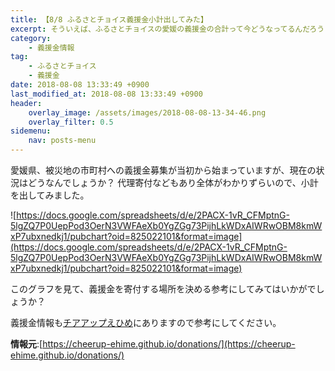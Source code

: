 ```yaml
---
title: 【8/8 ふるさとチョイス義援金小計出してみた】
excerpt: そういえば、ふるさとチョイスの愛媛の義援金の合計って今どうなってるんだろう？
category:
    - 義援金情報
tag:
    - ふるさとチョイス
    - 義援金
date: 2018-08-08 13:33:49 +0900
last_modified_at: 2018-08-08 13:33:49 +0900 
header:
    overlay_image: /assets/images/2018-08-08-13-34-46.png
    overlay_filter: 0.5
sidemenu:
    nav: posts-menu
---
```


愛媛県、被災地の市町村への義援金募集が当初から始まっていますが、現在の状況はどうなんでしょうか？
代理寄付などもあり全体がわかりずらいので、小計を出してみました。

![https://docs.google.com/spreadsheets/d/e/2PACX-1vR_CFMptnG-5lgZQ7P0UepPod3OerN3VWFAeXb0YgZGg73PijhLkWDxAIWRwOBM8kmWxP7ubxnedkj1/pubchart?oid=825022101&format=image](https://docs.google.com/spreadsheets/d/e/2PACX-1vR_CFMptnG-5lgZQ7P0UepPod3OerN3VWFAeXb0YgZGg73PijhLkWDxAIWRwOBM8kmWxP7ubxnedkj1/pubchart?oid=825022101&format=image)

このグラフを見て、義援金を寄付する場所を決める参考にしてみてはいかがでしょうか？

義援金情報も[チアアップえひめ](https://cheerup-ehime.github.io/donations/)にありますので参考にしてください。


**情報元**:[https://cheerup-ehime.github.io/donations/](https://cheerup-ehime.github.io/donations/)
